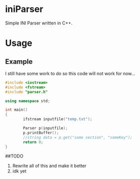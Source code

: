 # iniParser  
Simple INI Parser written in C++.  
# Usage  
## Example  
I still have some work to do so this code will not work for now...  
```cpp
#include <iostream>
#include <fstream>
#include "parser.h"

using namespace std;

int main()
{
        ifstream inputfile("temp.txt");

        Parser p(inputfile);
        p.printBuffer();
        //string data = p.get("some section", "someKey");
        return 0;
}
```
##TODO
1. Rewrite all of this and make it better
2. idk yet

